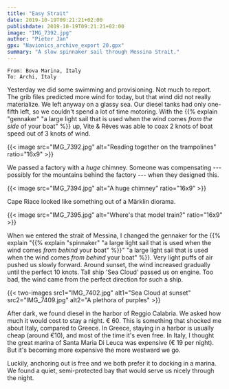 ```yaml
---
title: "Easy Strait"
date: 2019-10-19T09:21:21+02:00
publishdate: 2019-10-19T09:21:21+02:00
image: "IMG_7392.jpg"
author: "Pieter Jan"
gpx: "Navionics_archive_export 20.gpx"
summary: "A slow spinnaker sail through Messina Strait."
---
```


`From: Bova Marina, Italy`<br/>
`To: Archi, Italy`

Yesterday we did some swimming and provisioning. Not much to report. The grib files predicted more wind for today, but that wind did not really materialize. We left anyway on a glassy sea. Our diesel tanks had only one-fifth left, so we couldn't spend a lot of time motoring.
With the {{% explain "gennaker" "a large light sail that is used when the wind comes _from the side_ of your boat" %}} up, Vite & Rêves was able to coax 2 knots of boat speed out of 3 knots of wind.

{{< image src="IMG_7392.jpg" alt="Reading together on the trampolines" ratio="16x9" >}}

We passed a factory with a _huge_ chimney. Someone was compensating --- possibly for the mountains behind the factory --- when they designed this.

{{< image src="IMG_7394.jpg" alt="A huge chimney" ratio="16x9" >}}

Cape Riace looked like something out of a Märklin diorama.

{{< image src="IMG_7395.jpg" alt="Where's that model train?" ratio="16x9" >}}

When we entered the strait of Messina, I changed the gennaker for the {{% explain "{{% explain "spinnaker" "a large light sail that is used when the wind comes _from behind_ your boat" %}}" "a large light sail that is used when the wind comes _from behind_ your boat" %}}. Very light puffs of air pushed us slowly forward. Around sunset, the wind increased gradually until the perfect 10 knots. Tall ship 'Sea Cloud' passed us on engine. Too bad, the wind came from the perfect direction for such a ship.

{{< two-images src1="IMG_7402.jpg" alt1="Sea Cloud at sunset" src2="IMG_7409.jpg" alt2="A plethora of purples" >}}

After dark, we found diesel in the harbor of Reggio Calabria. We asked how much it would cost to stay a night. € 60. This is something that shocked me about Italy, compared to Greece. In Greece, staying in a harbor is usually cheap (around €10), and most of the time it's even free. In Italy, I thought the great marina of Santa Maria Di Leuca was expensive (€ 19 per night). But it's becoming more expensive the more westward we go.

Luckily, anchoring out is free and we both prefer it to docking in a marina. We found a quiet, semi-protected bay that would serve us nicely through the night.
